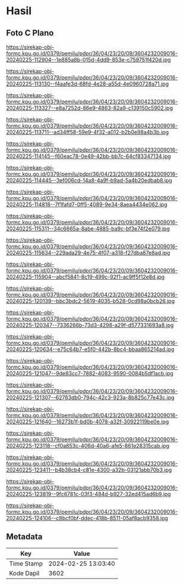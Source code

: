 # Hasil

## Foto C Plano

https://sirekap-obj-formc.kpu.go.id/0379/pemilu/pdpr/36/04/23/20/09/3604232009016-20240225-112904--1e885a8b-015d-4dd9-853e-c759751f420d.jpg

https://sirekap-obj-formc.kpu.go.id/0379/pemilu/pdpr/36/04/23/20/09/3604232009016-20240225-113130--f4aafe3d-68fd-4e28-a55d-4e0960728a71.jpg

https://sirekap-obj-formc.kpu.go.id/0379/pemilu/pdpr/36/04/23/20/09/3604232009016-20240225-113327--e8a7252d-86e9-4863-82a9-c139150c5902.jpg

https://sirekap-obj-formc.kpu.go.id/0379/pemilu/pdpr/36/04/23/20/09/3604232009016-20240225-113711--ad34ff58-59e9-4f32-a012-b2b0e98a4b3b.jpg

https://sirekap-obj-formc.kpu.go.id/0379/pemilu/pdpr/36/04/23/20/09/3604232009016-20240225-114145--f60eac78-0e49-42bb-bb7c-64cf83347134.jpg

https://sirekap-obj-formc.kpu.go.id/0379/pemilu/pdpr/36/04/23/20/09/3604232009016-20240225-114445--3ef006cd-14a8-4a9f-b9ad-5a4b20edbab8.jpg

https://sirekap-obj-formc.kpu.go.id/0379/pemilu/pdpr/36/04/23/20/09/3604232009016-20240225-114818--7f1fafd7-0ff5-4089-9e34-8aea4434e062.jpg

https://sirekap-obj-formc.kpu.go.id/0379/pemilu/pdpr/36/04/23/20/09/3604232009016-20240225-115311--34c6665a-8abe-4885-ba9c-bf3e74f2e079.jpg

https://sirekap-obj-formc.kpu.go.id/0379/pemilu/pdpr/36/04/23/20/09/3604232009016-20240225-115634--229ada29-4e75-4f07-a318-f27dba87e8ad.jpg

https://sirekap-obj-formc.kpu.go.id/0379/pemilu/pdpr/36/04/23/20/09/3604232009016-20240225-115904--abcf5841-8c19-499c-92f1-ac9ff5f12e8d.jpg

https://sirekap-obj-formc.kpu.go.id/0379/pemilu/pdpr/36/04/23/20/09/3604232009016-20240225-120139--bbc3bdc2-5619-4035-b528-0cd98a0bcb26.jpg

https://sirekap-obj-formc.kpu.go.id/0379/pemilu/pdpr/36/04/23/20/09/3604232009016-20240225-120347--7336266b-73d3-4298-a29f-d577331693a8.jpg

https://sirekap-obj-formc.kpu.go.id/0379/pemilu/pdpr/36/04/23/20/09/3604232009016-20240225-120634--e75c64b7-e5f0-442b-8bc4-bbaa865214ad.jpg

https://sirekap-obj-formc.kpu.go.id/0379/pemilu/pdpr/36/04/23/20/09/3604232009016-20240225-121047--9de83cc7-7882-4083-9590-0084b5df1acb.jpg

https://sirekap-obj-formc.kpu.go.id/0379/pemilu/pdpr/36/04/23/20/09/3604232009016-20240225-121307--62763db0-794c-42c3-923a-8b825c77e43c.jpg

https://sirekap-obj-formc.kpu.go.id/0379/pemilu/pdpr/36/04/23/20/09/3604232009016-20240225-121640--16273b1f-bd0b-4078-a32f-30922119be0e.jpg

https://sirekap-obj-formc.kpu.go.id/0379/pemilu/pdpr/36/04/23/20/09/3604232009016-20240225-123118--cf0a853c-406d-40a6-afe5-861e28315cab.jpg

https://sirekap-obj-formc.kpu.go.id/0379/pemilu/pdpr/36/04/23/20/09/3604232009016-20240225-123411--b4b38cb4-c81e-4300-a32b-03121abb70b3.jpg

https://sirekap-obj-formc.kpu.go.id/0379/pemilu/pdpr/36/04/23/20/09/3604232009016-20240225-123819--9fc6781c-03f3-484d-b927-32ed415ad6b9.jpg

https://sirekap-obj-formc.kpu.go.id/0379/pemilu/pdpr/36/04/23/20/09/3604232009016-20240225-124106--c8bcf0bf-ddec-418b-8511-05af8acb9358.jpg


## Metadata

| Key        | Value               |
| ---------- | ------------------- |
| Time Stamp | 2024-02-25 13:03:40 |
| Kode Dapil | 3602                |



